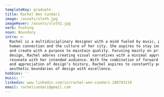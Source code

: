 ```yaml
---
templateKey: graduate
title: Rachel Wen Cundari
image: /assets/sloth.jpg
imageHover: /assets/sloth2.jpg
verb: Pushing
noun: Boundary
intro: >-
  Rachel is a multidisciplinary designer with a mind fueled by music, poetry,
  human connection and the culture of her city. She aspires to stay innovative
  and create with a purpose to maintain quality. Focusing mainly on print based
  design, Rachel adores creating visual narratives with a minimal approach that
  resonate with her intended audience. With the combination of forward thinking
  and appreciation of design’s history, Rachel aspires to constantly push the
  aesthetic boundaries of design with excellence. 
hobbies: ''
music: ''
linkedin: www.linkedin.com/in/rachel-wen-cundari-189703119
email: rachelcundari@gmail.com
---
```


